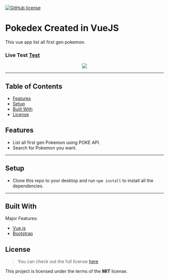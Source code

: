 [![GitHub license](https://img.shields.io/github/license/hadessama1994/chat_app)](https://github.com/hadessama1994/chat_app) 

# Pokedex Created in VueJS

This vue app list all first gen pokemon.

### Live Test [Test](https://festive-heisenberg-cb39b6.netlify.app/)

<p align="center">
<img src="https://i.imgur.com/K4Ak7Hkl.png?1"></p>

---

<!-- TABLE OF CONTENTS -->

## Table of Contents

* [Features](#features)
* [Setup](#setup)
* [Built With](#built-with)
* [License](#license)


## Features

- List all first gen Pokemon using POKE API.
- Search for Pokemon you want.

---

## Setup
- Clone this repo to your desktop and run `npm install` to install all the dependencies.
---

## Built With
Major Features:

- [Vue.js](https://vuejs.org/) 
- [Bootstrap](https://getbootstrap.com/)



## License
>You can check out the full license [here](https://github.com/IgorAntun/node-chat/blob/master/LICENSE)

This project is licensed under the terms of the **MIT** license.
